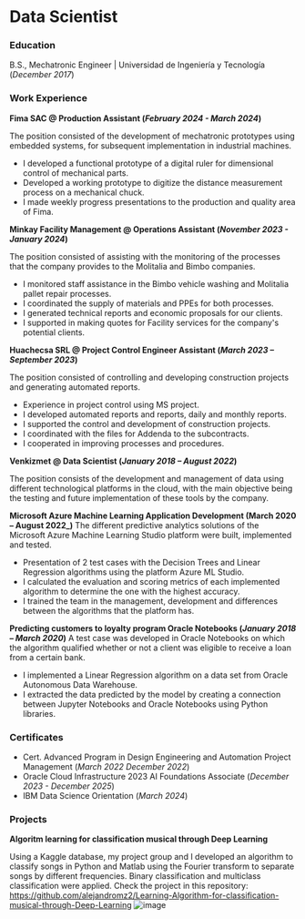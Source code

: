 # Data Scientist

### Education 
B.S., Mechatronic Engineer | Universidad de Ingeniería y Tecnología (_December 2017_)

### Work Experience
**Fima SAC @ Production Assistant (_February 2024 - March 2024_)**

The position consisted of the development of mechatronic prototypes using embedded systems, for subsequent implementation in industrial machines.
- I developed a functional prototype of a digital ruler for dimensional control of mechanical parts.
- Developed a working prototype to digitize the distance measurement process on a mechanical chuck.
- I made weekly progress presentations to the production and quality area of Fima.

**Minkay Facility Management @ Operations Assistant (_November 2023 - January 2024_)**

The position consisted of assisting with the monitoring of the processes that the company provides to the Molitalia and Bimbo companies.
- I monitored staff assistance in the Bimbo vehicle washing and Molitalia pallet repair processes.
- I coordinated the supply of materials and PPEs for both processes.
- I generated technical reports and economic proposals for our clients.
- I supported in making quotes for Facility services for the company's potential clients.

**Huachecsa SRL @ Project Control Engineer Assistant (_March 2023 – September 2023_)**

The position consisted of controlling and developing construction projects and generating automated reports.
- Experience in project control using MS project.
- I developed automated reports and reports, daily and monthly reports.
- I supported the control and development of construction projects.
- I coordinated with the files for Addenda to the subcontracts.
- I cooperated in improving processes and procedures.

**Venkizmet @ Data Scientist  (_January 2018 – August 2022_)**

The position consists of the development and management of data using different technological platforms in the cloud, with the main objective being the testing and future implementation of these tools by the company.

**Microsoft Azure Machine Learning Application Development (March 2020 – August 2022_)**
The different predictive analytics solutions of the Microsoft Azure Machine Learning Studio platform were built, implemented and tested.
- Presentation of 2 test cases with the Decision Trees and Linear Regression algorithms using the platform
Azure ML Studio.
- I calculated the evaluation and scoring metrics of each implemented algorithm to determine the one with the highest accuracy.
- I trained the team in the management, development and differences between the algorithms that the platform has.

**Predicting customers to loyalty program Oracle Notebooks (_January 2018 – March 2020_)**
A test case was developed in Oracle Notebooks on which the algorithm qualified whether or not a client was eligible to receive a loan from a certain bank.
- I implemented a Linear Regression algorithm on a data set from Oracle Autonomous Data Warehouse.
- I extracted the data predicted by the model by creating a connection between Jupyter Notebooks and Oracle Notebooks using Python libraries.

### Certificates
- Cert. Advanced Program in Design Engineering and Automation Project Management (_March 2022 December 2022_)
- Oracle Cloud Infrastructure 2023 AI Foundations Associate (_December 2023 - December 2025_)
- IBM Data Science Orientation (_March 2024_)

### Projects
**Algoritm learning for classification musical through Deep Learning**

Using a Kaggle database, my project group and I developed an algorithm to classify songs in Python and Matlab using the Fourier transform to separate songs by different frequencies. Binary classification and multiclass classification were applied.
Check the project in this repository: https://github.com/alejandromz2/Learning-Algorithm-for-classification-musical-through-Deep-Learning
![image](https://github.com/alejandromz2/alejandromz2.github.io/assets/30611516/c59de38f-ad8d-4d3a-8e49-95a8acba08ac)



